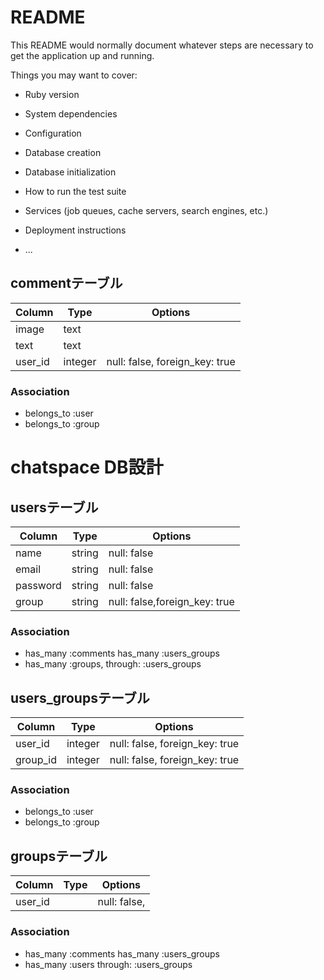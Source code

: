 # README

This README would normally document whatever steps are necessary to get the
application up and running.

Things you may want to cover:

* Ruby version

* System dependencies

* Configuration

* Database creation

* Database initialization

* How to run the test suite

* Services (job queues, cache servers, search engines, etc.)

* Deployment instructions

* ...

## commentテーブル
|Column|Type|Options|
|------|----|-------|
|image|text||
|text|text||null:false
|user_id|integer|null: false, foreign_key: true|
### Association
- belongs_to :user
- belongs_to :group

# chatspace DB設計
## usersテーブル
|Column|Type|Options|
|------|----|-------|
|name|string|null: false|
|email|string|null: false|
|password|string|null: false|
|group|string|null: false,foreign_key: true|
### Association
- has_many :comments
  has_many :users_groups
- has_many :groups, through:  :users_groups

## users_groupsテーブル
|Column|Type|Options|
|------|----|-------|
|user_id|integer|null: false, foreign_key: true|
|group_id|integer|null: false, foreign_key: true|
### Association
- belongs_to :user
- belongs_to :group

## groupsテーブル
|Column|Type|Options|
|------|----|-------|
|user_id||null: false, 
### Association
- has_many :comments
  has_many :users_groups
- has_many :users through:  :users_groups
